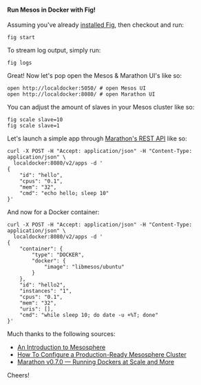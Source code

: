 #### Run Mesos in Docker with Fig!

Assuming you've already [installed Fig](http://www.fig.sh/install.html), then checkout and run:

```
fig start
```

To stream log output, simply run:

```
fig logs
```

Great! Now let's pop open the Mesos & Marathon UI's like so:

```
open http://localdocker:5050/ # open Mesos UI
open http://localdocker:8080/ # open Marathon UI
```

You can adjust the amount of slaves in your Mesos cluster like so:

```
fig scale slave=10
fig scale slave=1
```

Let's launch a simple app through [Marathon's REST API](https://mesosphere.github.io/marathon/docs/rest-api.html) like so:

```
curl -X POST -H "Accept: application/json" -H "Content-Type: application/json" \
  localdocker:8080/v2/apps -d '
{
    "id": "hello",
    "cpus": "0.1",
    "mem": "32",
    "cmd": "echo hello; sleep 10"
}'
```

And now for a Docker container:

```
curl -X POST -H "Accept: application/json" -H "Content-Type: application/json" \
  localdocker:8080/v2/apps -d '
{
    "container": {
        "type": "DOCKER",
        "docker": {
            "image": "libmesos/ubuntu"
        }
    },
    "id": "hello2",
    "instances": "1",
    "cpus": "0.1",
    "mem": "32",
    "uris": [],
    "cmd": "while sleep 10; do date -u +%T; done"
}'
```

Much thanks to the following sources:

* [An Introduction to Mesosphere](https://www.digitalocean.com/community/tutorials/an-introduction-to-mesosphere)
* [How To Configure a Production-Ready Mesosphere Cluster](https://www.digitalocean.com/community/tutorials/how-to-configure-a-production-ready-mesosphere-cluster-on-ubuntu-14-04)
* [Marathon v0.7.0 — Running Dockers at Scale and More](https://mesosphere.com/2014/09/25/marathon-0.7.0-released/)

Cheers!
